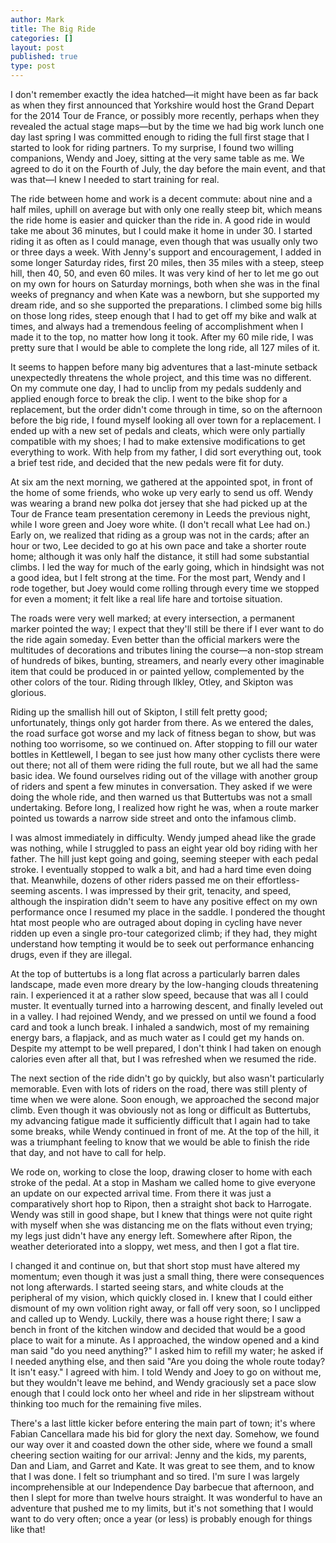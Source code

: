 ```yaml
---
author: Mark
title: The Big Ride
categories: []
layout: post
published: true
type: post
---
```

I don't remember exactly the idea hatched&mdash;it might have been as far back as when they first announced that Yorkshire would host the Grand Depart for the 2014 Tour de France, or possibly more recently, perhaps when they revealed the actual stage maps&mdash;but by the time we had big work lunch one day last spring I was committed enough to riding the full first stage that I started to look for riding partners.  To my surprise, I found two willing companions, Wendy and Joey, sitting at the very same table as me.  We agreed to do it on the Fourth of July, the day before the main event, and that was that&mdash;I knew I needed to start training for real. 

The ride between home and work is a decent commute: about nine and a half miles, uphill on average but with only one really steep bit, which means the ride home is easier and quicker than the ride in.   A good ride in would take me about 36 minutes, but I could make it home in under 30. I started riding it as often as I could manage, even though that was usually only two or three days a week.  With Jenny's support and encouragement, I added in some longer Saturday rides, first 20 miles, then 35 miles with a steep, steep hill, then 40, 50, and even 60 miles.  It was very kind of her to let me go out on my own for hours on Saturday mornings, both when she was in the final weeks of pregnancy and when Kate was a newborn, but she supported my dream ride, and so she supported the preparations.  I climbed some big hills on those long rides, steep enough that I had to get off my bike and walk at times, and always had a tremendous feeling of accomplishment when I made it to the top, no matter how long it took.  After my 60 mile ride, I was pretty sure that I would be able to complete the long ride, all 127 miles of it.

It seems to happen before many big adventures that a last-minute setback unexpectedly threatens the whole project, and this time was no different.  On my commute one day, I had to unclip from my pedals suddenly and applied enough force to break the clip.  I went to the bike shop for a replacement, but the order didn't come through in time, so on the afternoon before the big ride, I found myself looking all over town for a replacement.  I ended up with a new set of pedals and cleats, which were only partially compatible with my shoes; I had to make extensive modifications to get everything to work.  With help from my father, I did sort everything out, took a brief test ride, and decided that the new pedals were fit for duty.

At six am the next morning, we gathered at the appointed spot, in front of the home of some friends, who woke up very early to send us off.  Wendy was wearing a brand new polka dot jersey that she had picked up at the Tour de France team presentation ceremony in Leeds the previous night, while I wore green and Joey wore white.  (I don't recall what Lee had on.)  Early on, we realized that riding as a group was not in the cards; after an hour or two, Lee decided to go at his own pace and take a shorter route home; although it was only half the distance, it still had some substantial climbs.  I led the way for much of the early going, which in hindsight was not a good idea, but I felt strong at the time.  For the most part, Wendy and I rode together, but Joey would come rolling through every time we stopped for even a moment; it felt like a real life hare and tortoise situation.

The roads were very well marked; at every intersection, a permanent marker pointed the way; I expect that they'll still be there if I ever want to do the ride again someday.  Even better than the official markers were the multitudes of decorations and tributes lining the course&mdash;a non-stop stream of hundreds of bikes, bunting, streamers, and nearly every other imaginable item that could be produced in or painted yellow, complemented by the other colors of the tour.  Riding through Ilkley, Otley, and Skipton was glorious.

Riding up the smallish hill out of Skipton, I still felt pretty good; unfortunately, things only got harder from there.  As we entered the dales, the road surface got worse and my lack of fitness began to show, but was nothing too worrisome, so we continued on.  After stopping to fill our water bottles in Kettlewell, I began to see just how many other cyclists there were out there; not all of them were riding the full route, but we all had the same basic idea.  We found ourselves riding out of the village with another group of riders and spent a few minutes in conversation.  They asked if we were doing the whole ride, and then warned us that Buttertubs was not a small undertaking.  Before long, I realized how right he was, when a route marker pointed us towards a narrow side street and onto the infamous climb.

I was almost immediately in difficulty.  Wendy jumped ahead like the grade was nothing, while I struggled to pass an eight year old boy riding with her father.  The hill just kept going and going, seeming steeper with each pedal stroke.  I eventually stopped to walk a bit, and had a hard time even doing that.  Meanwhile, dozens of other riders passed me on their effortless-seeming ascents.  I was impressed by their grit, tenacity, and speed, although the inspiration didn't seem to have any positive effect on my own performance once I resumed my place in the saddle.  I pondered the thought htat most people who are outraged about doping in cycling have never ridden up even a single pro-tour categorized climb; if they had, they might understand how tempting it would be to seek out performance enhancing drugs, even if they are illegal.

At the top of buttertubs is a long flat across a particularly barren dales landscape, made even more dreary by the low-hanging clouds threatening rain.  I experienced it at a rather slow speed, because that was all I could muster.  It eventually turned into a harrowing descent, and finally leveled out in a valley.  I had rejoined Wendy, and we pressed on until we found a food card and took a lunch break.  I inhaled a sandwich, most of my remaining energy bars, a flapjack, and as much water as I could get my hands on.  Despite my attempt to be well prepared, I don't think I had taken on enough calories even after all that, but I was refreshed when we resumed the ride.

The next section of the ride didn't go by quickly, but also wasn't particularly memorable.  Even with lots of riders on the road, there was still plenty of time when we were alone.  Soon enough, we approached the second major climb.  Even though it was obviously not as long or difficult as Buttertubs, my advancing fatigue made it sufficiently difficult that I again had to take some breaks, while Wendy continued in front of me.  At the top of the hill, it was a triumphant feeling to know that we would be able to finish the ride that day, and not have to call for help.

We rode on, working to close the loop, drawing closer to home with each stroke of the pedal.  At a stop in Masham we called home to give everyone an update on our expected arrival time.  From there it was just a comparatively short hop to Ripon, then a straight shot back to Harrogate.  Wendy was still in good shape, but I knew that things were not quite right with myself when she was distancing me on the flats without even trying; my legs just didn't have any energy left.  Somewhere after Ripon, the weather deteriorated into a sloppy, wet mess, and then I got a flat tire.  

I changed it and continue on, but that short stop must have altered my momentum; even though it was just a small thing, there were consequences not long afterwards.  I started seeing stars, and white clouds at the peripheral of my vision, which quickly closed in.  I knew that I could either dismount of my own volition right away, or fall off very soon, so I unclipped and called up to Wendy.  Luckily, there was a house right there; I saw a bench in front of the kitchen window and decided that would be a good place to wait for a minute.  As I approached, the window opened and a kind man said "do you need anything?"  I asked him to refill my water; he asked if I needed anything else, and then said "Are you doing the whole route today?  It isn't easy."  I agreed with him.  I told Wendy and Joey to go on without me, but they wouldn't leave me behind, and Wendy graciously set a pace slow enough that I could lock onto her wheel and ride in her slipstream without thinking too much for the remaining five miles.

There's a last little kicker before entering the main part of town; it's where Fabian Cancellara made his bid for glory the next day.  Somehow, we found our way over it and coasted down the other side, where we found a small cheering section waiting for our arrival: Jenny and the kids, my parents, Dan and Liam, and Garret and Kate.  It was great to see them, and to know that I was done.  I felt so triumphant and so tired.  I'm sure I was largely incomprehensible at our Independence Day barbecue that afternoon, and then I slept for more than twelve hours straight.  It was wonderful to have an adventure that pushed me to my limits, but it's not something that I would want to do very often; once a year (or less) is probably enough for things like that!